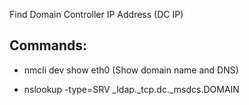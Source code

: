 Find Domain Controller IP Address (DC IP)

## Commands:

 - nmcli dev show eth0 (Show domain name and DNS)

 - nslookup -type=SRV _ldap._tcp.dc._msdcs.DOMAIN
